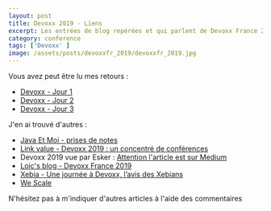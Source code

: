 ```yaml
---
layout: post
title: Devoxx 2019 - Liens
excerpt: Les entrées de blog repérées et qui parlent de Devoxx France 2019
category: conference
tags: ['Devoxx' ]
image: /assets/posts/devoxxfr_2019/devoxxfr_2019.jpg
---
```


Vous avez peut être lu mes retours :

- [Devoxx - Jour 1](https://christ-off.github.io/devoxxfr-2019-jour1/)
- [Devoxx - Jour 2](https://christ-off.github.io/devoxxfr-2019-jour2/)
- [Devoxx - Jour 3](https://christ-off.github.io/devoxxfr-2019-jour3/)

J'en ai trouvé d'autres :

- [Java Et Moi - prises de notes](https://javaetmoi.com/2019/05/18-prises-de-notes-a-devoxx-france-2019/)
- [Link value - Devoxx 2019 : un concentré de conférences](https://blog.link-value.fr/devoxx-2019-un-concentr%C3%A9-de-conf%C3%A9rences-ae9dcafb5aa)
- Devoxx 2019 vue par Esker : [Attention l'article est sur Medium](https://medium.com/esker-labs/devoxx-2019-vue-par-esker-de42203ca855)
- [Loic's blog - Devoxx France 2019](http://www.loicmathieu.fr/wordpress/informatique/devoxx-france-2019/)
- [Xebia - Une journée à Devoxx, l’avis des Xebians](http://blog.xebia.fr/2019/05/13/37691/)
- [We Scale](https://blog.wescale.fr/2019/04/23/devoxx-france-2019/)

N'hésitez pas à m'indiquer d'autres articles à l'aide des commentaires  
